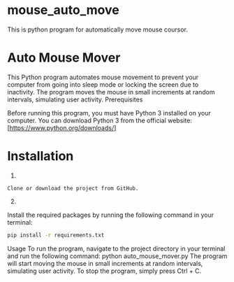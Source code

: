 # mouse_auto_move
This is python program for automatically move mouse coursor.

# Auto Mouse Mover

This Python program automates mouse movement to prevent your computer from going into sleep mode or locking the screen due to inactivity. The program moves the mouse in small increments at random intervals, simulating user activity.
Prerequisites

Before running this program, you must have Python 3 installed on your computer. You can download Python 3 from the official website: [https://www.python.org/downloads/]

# Installation
1.
```
Clone or download the project from GitHub.
```
2.
Install the required packages by running the following command in your terminal:
```sh
pip install -r requirements.txt
```
Usage
To run the program, navigate to the project directory in your terminal and run the following command:
python auto_mouse_mover.py
The program will start moving the mouse in small increments at random intervals, simulating user activity. To stop the program, simply press Ctrl + C.
